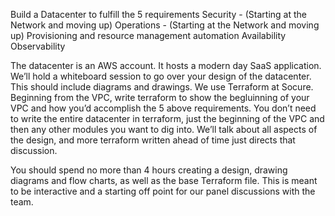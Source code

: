 Build a Datacenter to fulfill the 5 requirements
    Security - (Starting at the Network and moving up) 
    Operations - (Starting at the Network and moving up)
    Provisioning and resource management automation
    Availability
    Observability

The datacenter is an AWS account. It hosts a modern day SaaS application. We’ll hold a whiteboard session to go over your design of the datacenter. This should include diagrams and drawings. We use Terraform at Socure. Beginning from the VPC, write terraform to show the begluinning of your VPC and how you’d accomplish the 5 above requirements. You don’t need to write the entire datacenter in terraform, just the beginning of the VPC and then any other modules you want to dig into. We’ll talk about all aspects of the design, and more terraform written ahead of time just directs that discussion. 

You should spend no more than 4 hours creating a design, drawing diagrams and flow charts, as well as the base Terraform file. This is meant to be interactive and a starting off point for our panel discussions with the team. 